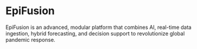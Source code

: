 # EpiFusion
EpiFusion is an advanced, modular platform that combines AI, real-time data ingestion, hybrid forecasting, and decision support to revolutionize global pandemic response. 
